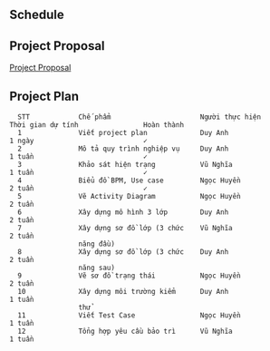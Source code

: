 Schedule
----------------------------------------------------------------------------------------------------------------------------------

Project Proposal
-------------
[Project Proposal](project_proposal.md)

Project Plan
----------------------------------------------------------------------------------------------------------------------------------

      STT            Chế phẩm                      Người thực hiện            Thời gian dự tính                Hoàn thành            
      1              Viết project plan             Duy Anh                    1 ngày                           ✓
      2              Mô tả quy trình nghiệp vụ     Duy Anh                    1 tuần                           ✓
      3              Khảo sát hiện trạng           Vũ Nghĩa                   1 tuần                           ✓
      4              Biểu đồ BPM, Use case         Ngọc Huyền                 2 tuần                           ✓
      5              Vẽ Activity Diagram           Ngọc Huyền                 2 tuần
      6              Xây dựng mô hình 3 lớp        Duy Anh                    2 tuần
      7              Xây dựng sơ đồ lớp (3 chức    Vũ Nghĩa                   2 tuần
                     năng đầu) 
      8              Xây dựng sơ đồ lớp (3 chức    Duy Anh                    2 tuần
                     năng sau) 
      9              Vẽ sơ đồ trạng thái           Ngọc Huyền                 2 tuần
      10             Xây dựng môi trường kiểm      Duy Anh                    1 tuần
                     thử
      11             Viết Test Case                Ngọc Huyền                 1 tuần
      12             Tổng hợp yêu cầu bảo trì      Vũ Nghĩa                   1 tuần
